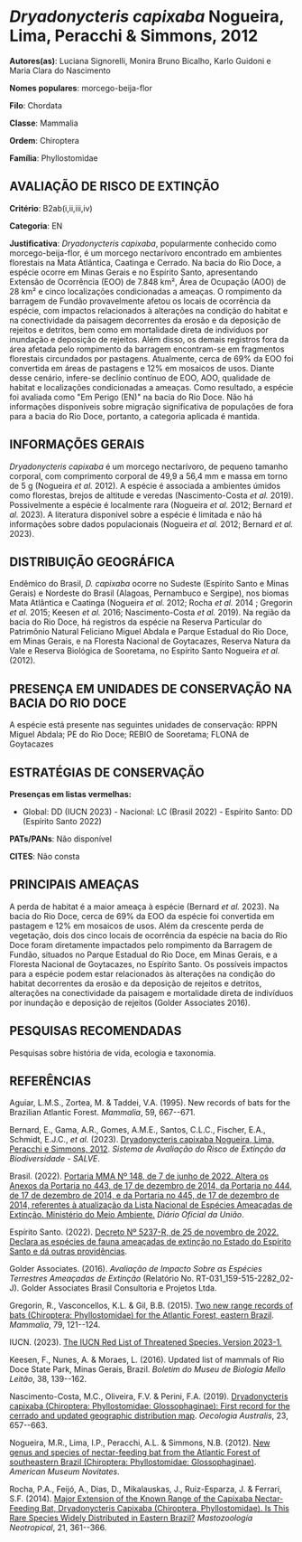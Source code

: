 # *Dryadonycteris capixaba* Nogueira, Lima, Peracchi & Simmons, 2012

**Autores(as)**: Luciana Signorelli, Monira Bruno Bicalho, Karlo Guidoni e Maria Clara do Nascimento

**Nomes populares**: morcego-beija-flor

**Filo**: Chordata

**Classe**: Mammalia

**Ordem**: Chiroptera

**Família**: Phyllostomidae

## AVALIAÇÃO DE RISCO DE EXTINÇÃO

**Critério**: B2ab(i,ii,iii,iv)

**Categoria**: EN

**Justificativa**: *Dryadonycteris capixaba*, popularmente conhecido como morcego-beija-flor, é um morcego nectarívoro encontrado em ambientes florestais na Mata Atlântica, Caatinga e Cerrado. Na bacia do Rio Doce, a espécie ocorre em Minas Gerais e no Espírito Santo, apresentando Extensão de Ocorrência (EOO) de 7.848 km², Área de Ocupação (AOO) de 28 km² e cinco localizações condicionadas a ameaças. O rompimento da barragem de Fundão provavelmente afetou os locais de ocorrência da espécie, com impactos relacionados à alterações na condição do habitat e na conectividade da paisagem decorrentes da erosão e da deposição de rejeitos e detritos, bem como em mortalidade direta de indivíduos por inundação e deposição de rejeitos. Além disso, os demais registros fora da área afetada pelo rompimento da barragem encontram-se em fragmentos florestais circundados por pastagens. Atualmente, cerca de 69% da EOO foi convertida em áreas de pastagens e 12% em
mosaicos de usos. Diante desse cenário, infere-se declínio contínuo de EOO, AOO, qualidade de habitat e localizações condicionadas a ameaças. Como resultado, a espécie foi avaliada como "Em Perigo (EN)" na bacia do Rio Doce. Não há informações disponíveis sobre migração significativa de populações de fora para a bacia do Rio Doce, portanto, a categoria aplicada é mantida.

## INFORMAÇÕES GERAIS

*Dryadonycteris capixaba* é um morcego nectarívoro, de pequeno tamanho corporal, com comprimento corporal de 49,9 a 56,4 mm e massa em torno de 5 g (Nogueira *et al.* 2012). A espécie é associada a ambientes úmidos como florestas, brejos de altitude e veredas (Nascimento-Costa *et al.* 2019). Possivelmente a espécie é localmente rara (Nogueira *et al.* 2012; Bernard *et al.* 2023). A literatura disponível sobre a espécie é limitada e não há informações sobre dados populacionais (Nogueira *et al.* 2012; Bernard *et al.* 2023).

## DISTRIBUIÇÃO GEOGRÁFICA

Endêmico do Brasil, *D. capixaba* ocorre no Sudeste (Espírito Santo e Minas Gerais) e Nordeste do Brasil (Alagoas, Pernambuco e Sergipe), nos biomas Mata Atlântica e Caatinga (Nogueira *et al.* 2012; Rocha *et al.* 2014 ; Gregorin *et al.* 2015; Keesen *et al.* 2016; Nascimento-Costa *et al.* 2019). Na região da bacia do Rio Doce, há registros da espécie na Reserva Particular do Patrimônio Natural Feliciano Miguel Abdala e Parque Estadual do Rio Doce, em Minas Gerais, e na Floresta Nacional de Goytacazes, Reserva Natura da Vale e Reserva Biológica de Sooretama, no Espírito Santo Nogueira *et al.* (2012).

## PRESENÇA EM UNIDADES DE CONSERVAÇÃO NA BACIA DO RIO DOCE

A espécie está presente nas seguintes unidades de conservação: RPPN Miguel Abdala; PE do Rio Doce; REBIO de Sooretama; FLONA de Goytacazes

## ESTRATÉGIAS DE CONSERVAÇÃO

**Presenças em listas vermelhas:**

-   Global: DD (IUCN 2023) -   Nacional: LC (Brasil 2022) -   Espírito Santo: DD (Espírito Santo 2022)

**PATs/PANs**: Não disponível

**CITES**: Não consta

## PRINCIPAIS AMEAÇAS

A perda de habitat é a maior ameaça à espécie (Bernard *et al.* 2023).  Na bacia do Rio Doce, cerca de 69% da EOO da espécie foi convertida em pastagem e 12% em mosaicos de usos. Além da crescente perda de vegetação, dois dos cinco locais de ocorrência da espécie na bacia do Rio Doce foram diretamente impactados pelo rompimento da Barragem de Fundão, situados no Parque Estadual do Rio Doce, em Minas Gerais, e a Floresta Nacional de Goytacazes, no Espírito Santo. Os possíveis impactos para a espécie podem estar relacionados às alterações na condição do habitat decorrentes da erosão e da deposição de rejeitos e detritos, alterações na conectividade da paisagem e mortalidade direta de indivíduos por inundação e deposição de rejeitos (Golder Associates 2016).

## PESQUISAS RECOMENDADAS

Pesquisas sobre história de vida, ecologia e taxonomia.

## REFERÊNCIAS

Aguiar, L.M.S., Zortea, M. & Taddei, V.A. (1995). New records of bats for the Brazilian Atlantic Forest. *Mammalia*, 59, 667--671.

Bernard, E., Gama, A.R., Gomes, A.M.E., Santos, C.L.C., Fischer, E.A., Schmidt, E.J.C., *et al.* (2023). [Dryadonycteris capixaba Nogueira, Lima, Peracchi e Simmons, 2012](https://salve.icmbio.gov.br). *Sistema de Avaliação do Risco de Extinção da Biodiversidade - SALVE*.

Brasil. (2022). [Portaria MMA Nº 148, de 7 de junho de 2022. Altera os Anexos da Portaria no 443, de 17 de dezembro de 2014, da Portaria no 444, de 17 de dezembro de 2014, e da Portaria no 445, de 17 de dezembro de 2014, referentes à atualização da Lista Nacional de Espécies Ameaçadas de Extinção. Ministério do Meio Ambiente.](https://in.gov.br/en/web/dou/-/portaria-mma-n-148-de-7-de-junho-de-2022-406272733) *Diário Oficial da União*.

Espírito Santo. (2022). [Decreto Nº 5237-R, de 25 de novembro de 2022.  Declara as espécies de fauna ameaçadas de extinção no Estado do Espírito Santo e dá outras providências](https://iema.es.gov.br/Media/iema/FAUNA/Decreto%205237-R_2022_25-Nov%20-%20Fauna%20(s-peixes)%20-%20Lista%20de%20Esp%C3%A9cies%20Amea%C3%A7adas%20de%20Extin%C3%A7%C3%A3o.pdf).

Golder Associates. (2016). *Avaliação de Impacto Sobre as Espécies Terrestres Ameaçadas de Extinção* (Relatório No.  RT-031_159-515-2282_02-J). Golder Associates Brasil Consultoria e Projetos Ltda.

Gregorin, R., Vasconcellos, K.L. & Gil, B.B. (2015). [Two new range records of bats (Chiroptera: Phyllostomidae) for the Atlantic Forest, eastern Brazil](https://doi.org/10.1515/mammalia-2013-0142). *Mammalia*, 79, 121--124.

IUCN. (2023). [The IUCN Red List of Threatened Species. Version 2023-1.](https://www.iucnredlist.org.)

Keesen, F., Nunes, A. & Moraes, L. (2016). Updated list of mammals of Rio Doce State Park, Minas Gerais, Brazil. *Boletim do Museu de Biologia Mello Leitão*, 38, 139--162.

Nascimento-Costa, M.C., Oliveira, F.V. & Perini, F.A. (2019).  [Dryadonycteris capixaba (Chiroptera: Phyllostomidae: Glossophaginae): First record for the cerrado and updated geographic distribution map](https://doi.org/10.4257/oeco.2019.2303.22). *Oecologia Australis*, 23, 657--663.

Nogueira, M.R., Lima, I.P., Peracchi, A.L. & Simmons, N.B. (2012). [New genus and species of nectar-feeding bat from the Atlantic Forest of southeastern Brazil (Chiroptera: Phyllostomidae: Glossophaginae)](https://doi.org/10.1206/3747.2). *American Museum Novitates*.

Rocha, P.A., Feijó, A., Dias, D., Mikalauskas, J., Ruiz-Esparza, J. & Ferrari, S.F. (2014). [Major Extension of the Known Range of the Capixaba Nectar-Feeding Bat, Dryadonycteris Capixaba (Chiroptera, Phyllostomidae). Is This Rare Species Widely Distributed in Eastern Brazil?](http://www.sarem.org.ar) *Mastozoología Neotropical*, 21, 361--366.
